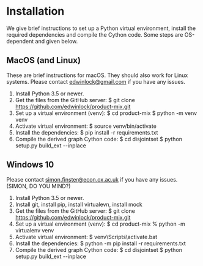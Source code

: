 # Installation
We give brief instructions to set up a Python virtual environment, install the required dependencies and compile the Cython code.
Some steps are OS-dependent and given below.

## MacOS (and Linux)
These are brief instructions for macOS. They should also work for Linux systems.
Please contact edwinlock@gmail.com if you have any issues.

1. Install Python 3.5 or newer.
2. Get the files from the GitHub server:
$ git clone https://github.com/edwinlock/product-mix.git
3. Set up a virtual environment (venv):
$ cd product-mix
$ python -m venv venv
4. Activate virtual environment:
$ source venv/bin/activate
5. Install the dependencies:
$ pip install -r requirements.txt
6. Compile the derived graph Cython code:
$ cd disjointset
$ python setup.py build_ext --inplace

## Windows 10
Please contact simon.finster@econ.ox.ac.uk if you have any issues. (SIMON, DO YOU MIND?)

1. Install Python 3.5 or newer.
2. Install git, install pip, install virtualevn, install mock
3. Get the files from the GitHub server:
$ git clone https://github.com/edwinlock/product-mix.git
4. Set up a virtual environment (venv):
$ cd product-mix
% python -m virtualenv venv
5. Activate virtual environment:
$ venv\Scripts\activate.bat
6. Install the dependencies:
$ python -m pip install -r requirements.txt
7. Compile the derived graph Cython code:
$ cd disjointset
$ python setup.py build_ext --inplace